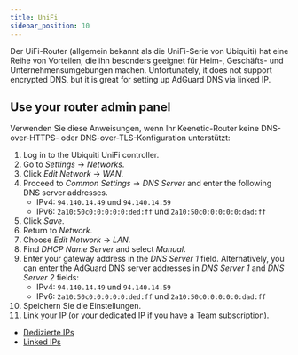 ```yaml
---
title: UniFi
sidebar_position: 10
---
```


Der UiFi-Router (allgemein bekannt als die UniFi-Serie von Ubiquiti) hat eine Reihe von Vorteilen, die ihn besonders geeignet für Heim-, Geschäfts- und Unternehmensumgebungen machen. Unfortunately, it does not support encrypted DNS, but it is great for setting up AdGuard DNS via linked IP.

## Use your router admin panel

Verwenden Sie diese Anweisungen, wenn Ihr Keenetic-Router keine DNS-over-HTTPS- oder DNS-over-TLS-Konfiguration unterstützt:

1. Log in to the Ubiquiti UniFi controller.
2. Go to _Settings_ → _Networks_.
3. Click _Edit Network_ → _WAN_.
4. Proceed to _Common Settings_ → _DNS Server_ and enter the following DNS server addresses.
   - IPv4: `94.140.14.49` und `94.140.14.59`
   - IPv6: `2a10:50c0:0:0:0:0:ded:ff` und `2a10:50c0:0:0:0:0:dad:ff`
5. Click _Save_.
6. Return to _Network_.
7. Choose _Edit Network_ → _LAN_.
8. Find _DHCP Name Server_ and select _Manual_.
9. Enter your gateway address in the _DNS Server 1_ field. Alternatively, you can enter the AdGuard DNS server addresses in _DNS Server 1_ and _DNS Server 2_ fields:
   - IPv4: `94.140.14.49` und `94.140.14.59`
   - IPv6: `2a10:50c0:0:0:0:0:ded:ff` und `2a10:50c0:0:0:0:0:dad:ff`
10. Speichern Sie die Einstellungen.
11. Link your IP (or your dedicated IP if you have a Team subscription).

- [Dedizierte IPs](private-dns/connect-devices/other-options/dedicated-ip.md)
- [Linked IPs](private-dns/connect-devices/other-options/linked-ip.md)
